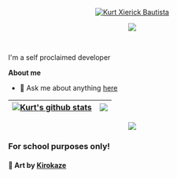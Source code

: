 <p align="center">
  <a href="https://github.com/DenverCoder1">
    <img src="https://user-images.githubusercontent.com/20955511/199138068-0a7b7b75-a024-4f00-803f-30a19c5d1b2d.png" alt="Kurt Xierick Bautista" /></a>
</p>

<p align="center">
  <!-- Typing SVG by DenverCoder1 - https://github.com/DenverCoder1/readme-typing-svg -->
  <a href="https://github.com/DenverCoder1/readme-typing-svg">
    <img src="https://readme-typing-svg.demolab.com/?lines=This%20project%20is%20for%20school%20purposes%20only;Discord%20Bot%20Develooper;Liceo%20BSIT%20student;Always%20learning%20new%20things&font=Fira%20Code&center=true&width=440&height=45&color=f75c7e&vCenter=true&pause=1000&size=15" /></a>
</p>

<br />

I'm a self proclaimed developer

**About me**

- 💬 Ask me about anything [here](https://github.com/anuraghazra/anuraghazra/issues)



| <a href="https://github.com/anuraghazra/github-readme-stats"><img align="center" src="https://github-readme-stats.vercel.app/api?username=Kurt7275&show_icons=true&include_all_commits=true&theme=buefy&hide_border=true" alt="Kurt's github stats" /></a> | <a href="https://github.com/anuraghazra/github-readme-stats"><img align="center" src="https://github-readme-stats.vercel.app/api/top-langs/?username=Kurt7275&layout=compact&theme=buefy&hide_border=true" /></a> |
| ------------- | ------------- |



<div align="center"><img src="https://64.media.tumblr.com/6289ce3330d81f863f04ae6dd169e888/c4d56bb0146990c3-bd/s1280x1920/48787da8e2c4fd996532a006594e9a9b1e106c64.gifv"></div>

### For school purposes only!

#### 🎨 Art by **[Kirokaze](https://kirokazepixel.tumblr.com/)**
